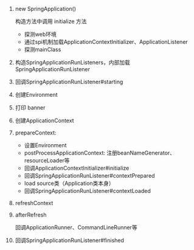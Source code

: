 1. new SpringApplication()

   构造方法中调用 initialize 方法

   * 探测web环境
   * 通过spi机制加载ApplicationContextInitializer、ApplicationListener
   * 探测mainClass

2. 构造SpringApplicationRunListeners，内部加载SpringApplicationRunListener

3. 回调SpringApplicationRunListener#starting

4. 创建Environment

5. 打印 banner

6. 创建ApplicationContext

7. prepareContext:

   * 设置Environment
   * postProcessApplicationContext: 注册beanNameGenerator、resourceLoader等
   * 回调ApplicationContextInitializer#initialize
   * 回调SpringApplicationRunListener#contextPrepared
   * load source类（Application类本身）
   * 回调SpringApplicationRunListener#contextLoaded

8. refreshContext

9. afterRefresh

   回调ApplicationRunner、CommandLineRunner等

10. 回调SpringApplicationRunListener#finished

